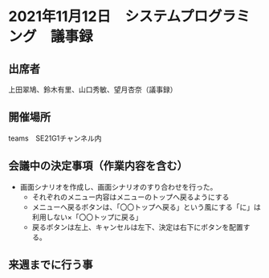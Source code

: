 # 2021年11月12日　システムプログラミング　議事録

## 出席者
上田翠鳩、鈴木有里、山口秀敏、望月杏奈（議事録）

## 開催場所
teams　SE21G1チャンネル内

## 会議中の決定事項（作業内容を含む）
 - 画面シナリオを作成し、画面シナリオのすり合わせを行った。
   - それぞれのメニュー内容はメニューのトップへ戻るようにする
   - メニューへ戻るボタンは、「〇〇トップへ戻る」という風にする「に」は利用しない×「〇〇トップに戻る」
   - 戻るボタンは左上、キャンセルは左下、決定は右下にボタンを配置する。

## 来週までに行う事

